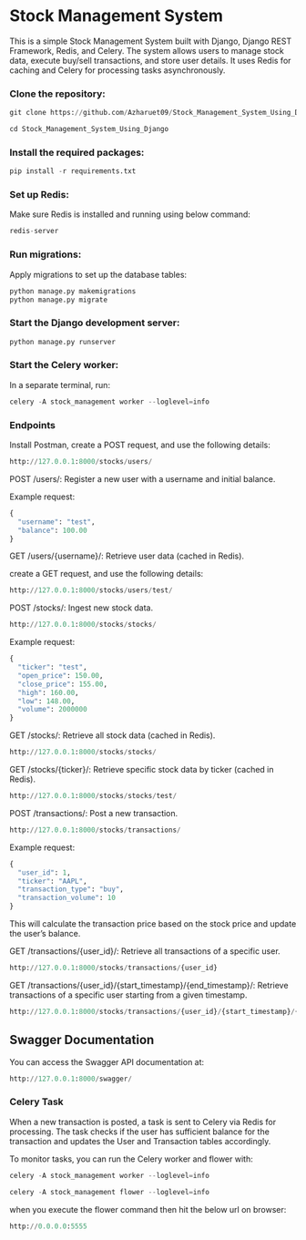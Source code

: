 # Stock Management System
This is a simple Stock Management System built with Django, Django REST Framework, Redis, and Celery. The system allows users to manage stock data, execute buy/sell transactions, and store user details. It uses Redis for caching and Celery for processing tasks asynchronously.


### Clone the repository:
``` python 
git clone https://github.com/Azharuet09/Stock_Management_System_Using_Django.git
```
``` python 
cd Stock_Management_System_Using_Django
```

### Install the required packages:

``` python 
pip install -r requirements.txt
```

### Set up Redis:

Make sure Redis is installed and running using below command:

``` python 
redis-server
``` 

### Run migrations:

Apply migrations to set up the database tables:
``` python 
python manage.py makemigrations
python manage.py migrate
```
### Start the Django development server:

``` python 
python manage.py runserver
```

### Start the Celery worker:

In a separate terminal, run:

```python 
celery -A stock_management worker --loglevel=info
```

### Endpoints
Install Postman, create a POST request, and use the following details:
``` python 
http://127.0.0.1:8000/stocks/users/

```

POST /users/: Register a new user with a username and initial balance.

Example request:

``` python 
{
  "username": "test",
  "balance": 100.00
}
```
GET /users/{username}/: Retrieve user data (cached in Redis).

create a GET request, and use the following details:
```python
http://127.0.0.1:8000/stocks/users/test/
```

POST /stocks/: Ingest new stock data.
```python
http://127.0.0.1:8000/stocks/stocks/
```
Example request:

```python
{
  "ticker": "test",
  "open_price": 150.00,
  "close_price": 155.00,
  "high": 160.00,
  "low": 148.00,
  "volume": 2000000
}
```
GET /stocks/: Retrieve all stock data (cached in Redis).

```python
http://127.0.0.1:8000/stocks/stocks/
```

GET /stocks/{ticker}/: Retrieve specific stock data by ticker (cached in Redis).

```python
http://127.0.0.1:8000/stocks/stocks/test/
```

POST /transactions/: Post a new transaction.

```python
http://127.0.0.1:8000/stocks/transactions/
```
Example request:
```python
{
  "user_id": 1,
  "ticker": "AAPL",
  "transaction_type": "buy",
  "transaction_volume": 10
}
```
This will calculate the transaction price based on the stock price and update the user’s balance.

GET /transactions/{user_id}/: Retrieve all transactions of a specific user.
```python
http://127.0.0.1:8000/stocks/transactions/{user_id}
```
GET /transactions/{user_id}/{start_timestamp}/{end_timestamp}/: 
Retrieve transactions of a specific user starting from a given timestamp.

```python
http://127.0.0.1:8000/stocks/transactions/{user_id}/{start_timestamp}/{end_timestamp}/
```
## Swagger Documentation
You can access the Swagger API documentation at:

```python
http://127.0.0.1:8000/swagger/
```
### Celery Task
When a new transaction is posted, a task is sent to Celery via Redis for processing. The task checks if the user has sufficient balance for the transaction and updates the User and Transaction tables accordingly.

To monitor tasks, you can run the Celery worker and flower with:

```python
celery -A stock_management worker --loglevel=info
```

```python
celery -A stock_management flower --loglevel=info
```

when you execute the flower command then hit the below url on browser:

```python
http://0.0.0.0:5555
```